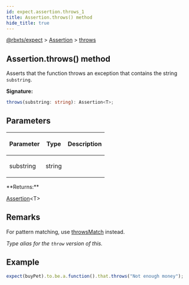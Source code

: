 ```yaml
---
id: expect.assertion.throws_1
title: Assertion.throws() method
hide_title: true
---
```


[@rbxts/expect](./expect.md) &gt; [Assertion](./expect.assertion.md) &gt; [throws](./expect.assertion.throws_1.md)

## Assertion.throws() method

Asserts that the function throws an exception that contains the string `substring`<!-- -->.

**Signature:**

```typescript
throws(substring: string): Assertion<T>;
```

## Parameters

<table><thead><tr><th>

Parameter


</th><th>

Type


</th><th>

Description


</th></tr></thead>
<tbody><tr><td>

substring


</td><td>

string


</td><td>


</td></tr>
</tbody></table>
**Returns:**

[Assertion](./expect.assertion.md)<!-- -->&lt;T&gt;

## Remarks

For pattern matching, use [throwsMatch](./expect.assertion.throwsmatch.md) instead.

_Type alias for the `throw` version of this._

## Example


```ts
expect(buyPet).to.be.a.function().that.throws("Not enough money");
```
